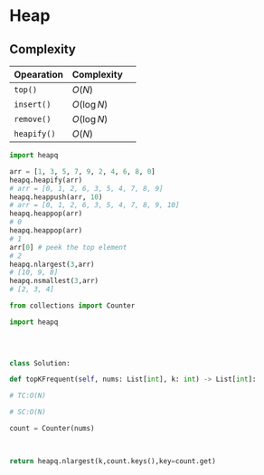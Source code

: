 # Heap

## Complexity

| Opearation  | Complexity  |     |
| ----------- | ----------- | --- |
| `top()`     | $O(N)$      |     |
| `insert()`  | $O(\log N)$ |     |
| `remove()`  | $O(\log N)$ |     |
| `heapify()` | $O(N)$      |     |

```python
import heapq

arr = [1, 3, 5, 7, 9, 2, 4, 6, 8, 0]
heapq.heapify(arr)
# arr = [0, 1, 2, 6, 3, 5, 4, 7, 8, 9]
heapq.heappush(arr, 10)
# arr = [0, 1, 2, 6, 3, 5, 4, 7, 8, 9, 10]
heapq.heappop(arr)
# 0
heapq.heappop(arr)
# 1
arr[0] # peek the top element
# 2 
heapq.nlargest(3,arr)
# [10, 9, 8]
heapq.nsmallest(3,arr)
# [2, 3, 4]
 ```


```python
from collections import Counter

import heapq

  
  

class Solution:

def topKFrequent(self, nums: List[int], k: int) -> List[int]:

# TC:O(N)

# SC:O(N)

count = Counter(nums)

  

return heapq.nlargest(k,count.keys(),key=count.get)
```
